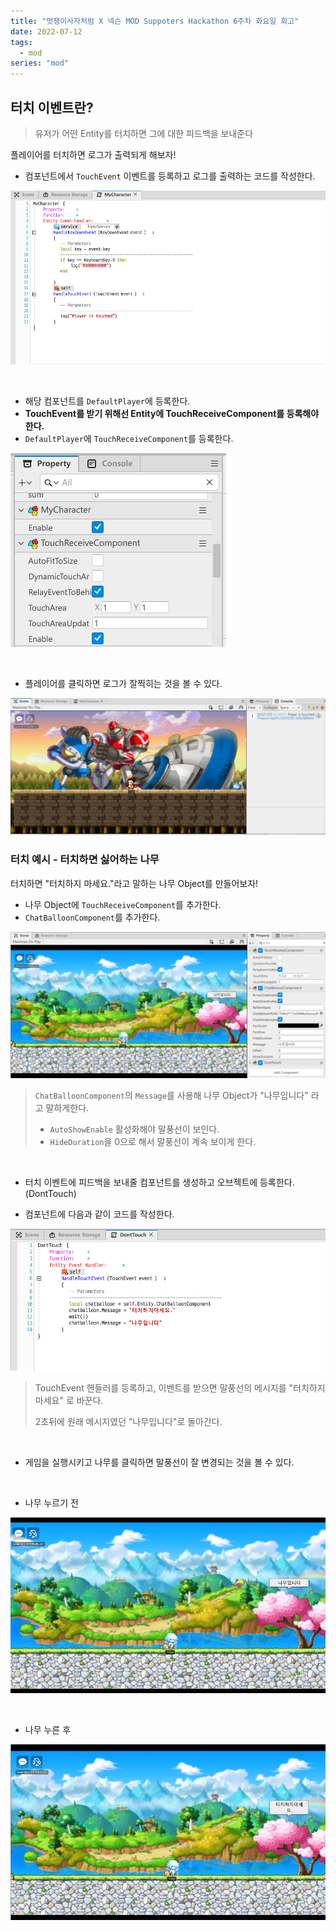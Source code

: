 ```yaml
---
title: "멋쟁이사자처럼 X 넥슨 MOD Suppoters Hackathon 6주차 화요일 회고"
date: 2022-07-12
tags:
  - mod
series: "mod"
---
```




## 터치 이벤트란?

> 유저가 어떤 Entity를 터치하면 그에 대한 피드백을 보내준다

플레이어를 터치하면 로그가 출력되게 해보자!

* 컴포넌트에서 `TouchEvent` 이벤트를 등록하고 로그를 출력하는 코드를 작성한다.

![](touch-event.png)

<br/>

* 해당 컴포넌트를 `DefaultPlayer`에 등록한다.
* **TouchEvent를 받기 위해선 Entity에 TouchReceiveComponent를 등록해야한다.**
* `DefaultPlayer`에 `TouchReceiveComponent`를 등록한다.

![](receive.png)

<br/>

* 플레이어를 클릭하면 로그가 잘찍히는 것을 볼 수 있다.

![](touched.png)



### 터치 예시 - 터치하면 싫어하는 나무

터치하면 "터치하지 마세요."라고 말하는 나무 Object를 만들어보자!

* 나무 Object에 `TouchReceiveComponent`를 추가한다.
* `ChatBalloonComponent`를 추가한다.

![](chat.png)

> `ChatBalloonComponent`의 `Message`를 사용해 나무 Object가 "나무입니다" 라고 말하게한다.
>
> * `AutoShowEnable` 활성화해야 말풍선이 보인다.
> * `HideDuration`을 0으로 해서 말풍선이 계속 보이게 한다.

<br/>

* 터치 이벤트에 피드백을 보내줄 컴포넌트를 생성하고 오브젝트에 등록한다. (DontTouch)

* 컴포넌트에 다음과 같이 코드를 작성한다.

![](donttouch.png)

> TouchEvent 핸들러를 등록하고, 이벤트를 받으면 말풍선의 메시지를 "터치하지마세요" 로 바꾼다.
>
> 2초뒤에 원래 메시지였던 "나무입니다"로 돌아간다.

<br/>

* 게임을 실행시키고 나무를 클릭하면 말풍선이 잘 변경되는 것을 볼 수 있다.

<br/>

* 나무 누르기 전

![](before-click.png)

<br/>

* 나무 누른 후

![](after-click.png)




